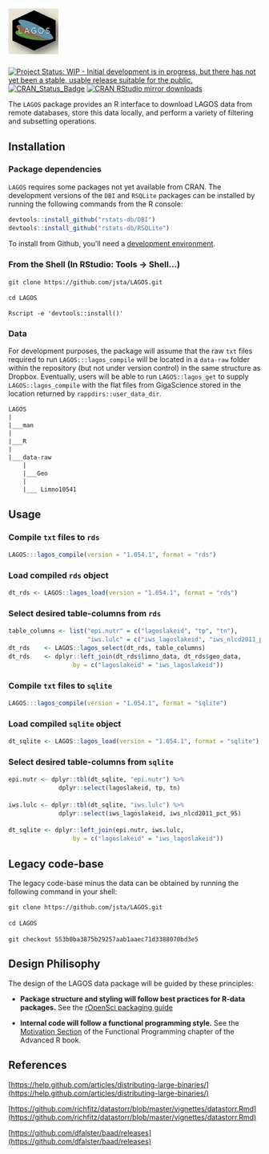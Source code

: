 <h1 align="left">
<img width="100" src="./inst/lagos.png" alt="">
</h1>

[![Project Status: WIP - Initial development is in progress, but there has not yet been a stable, usable release suitable for the public.](http://www.repostatus.org/badges/latest/wip.svg)](http://www.repostatus.org/#wip)
[![CRAN\_Status\_Badge](http://www.r-pkg.org/badges/version/LAGOS)](https://cran.r-project.org/package=LAGOS) 
[![CRAN RStudio mirror downloads](http://cranlogs.r-pkg.org/badges/LAGOS)](https://cran.r-project.org/package=LAGOS)

The `LAGOS` package provides an R interface to download LAGOS data from remote databases, store this data locally, and perform a variety of filtering and subsetting operations.

## Installation

### Package dependencies

`LAGOS` requires some packages not yet available from CRAN. The development versions of the `DBI` and `RSQLite` packages can be installed by running the following commands from the R console:

```r
devtools::install_github("rstats-db/DBI")
devtools::install_github("rstats-db/RSQLite")
```

To install from Github, you'll need a [development environment](https://support.rstudio.com/hc/en-us/articles/200486498-Package-Development-Prerequisites).

### From the Shell (In RStudio: Tools -> Shell...)

`git clone https://github.com/jsta/LAGOS.git`

`cd LAGOS`

`Rscript -e 'devtools::install()'`
 
### Data

For development purposes, the package will assume that the raw `txt` files required to run `LAGOS:::lagos_compile` will be located in a `data-raw` folder within the repository (but not under version control) in the same structure as Dropbox. Eventually, users will be able to run `LAGOS::lagos_get` to supply `LAGOS::lagos_compile` with the flat files from GigaScience stored in the location returned by `rappdirs::user_data_dir`.

```
LAGOS
|
|___man
|
|___R
|
|___data-raw
    |
    |___Geo
    |
    |___ Limno10541

```

## Usage

### Compile `txt` files to `rds`

```r
LAGOS:::lagos_compile(version = "1.054.1", format = "rds")
```

### Load compiled `rds` object

```r
dt_rds <- LAGOS::lagos_load(version = "1.054.1", format = "rds")
```

### Select desired table-columns from `rds`

```r
table_columns <- list("epi.nutr" = c("lagoslakeid", "tp", "tn"),
                      "iws.lulc" = c("iws_lagoslakeid", "iws_nlcd2011_pct_95"))
dt_rds    <- LAGOS::lagos_select(dt_rds, table_columns)
dt_rds    <- dplyr::left_join(dt_rds$limno_data, dt_rds$geo_data,
                  by = c("lagoslakeid" = "iws_lagoslakeid"))
```

### Compile `txt` files to `sqlite`

```r
LAGOS:::lagos_compile(version = "1.054.1", format = "sqlite")
```

### Load compiled `sqlite` object

```r
dt_sqlite <- LAGOS::lagos_load(version = "1.054.1", format = "sqlite")
```

### Select desired table-columns from `sqlite`

```r
epi.nutr <- dplyr::tbl(dt_sqlite, "epi.nutr") %>%
              dplyr::select(lagoslakeid, tp, tn)

iws.lulc <- dplyr::tbl(dt_sqlite, "iws.lulc") %>%
              dplyr::select(iws_lagoslakeid, iws_nlcd2011_pct_95)

dt_sqlite <- dplyr::left_join(epi.nutr, iws.lulc,
                  by = c("lagoslakeid" = "iws_lagoslakeid"))
```

## Legacy code-base

The legacy code-base minus the data can be obtained by running the following command in your shell:

```
git clone https://github.com/jsta/LAGOS.git 

cd LAGOS

git checkout 553b0ba3875b29257aab1aaec71d3388070bd3e5
```

## Design Philisophy

The design of the LAGOS data package will be guided by these principles:

 * **Package structure and styling will follow best practices for R-data packages.** See the [rOpenSci packaging guide](https://github.com/ropensci/onboarding/blob/master/packaging_guide.md)
 
 * **Internal code will follow a functional programming style.** See the [Motivation Section](http://adv-r.had.co.nz/Functional-programming.html#fp-motivation) of the Functional Programming chapter of the Advanced R book.

## References

[https://help.github.com/articles/distributing-large-binaries/](https://help.github.com/articles/distributing-large-binaries/)

[https://github.com/richfitz/datastorr/blob/master/vignettes/datastorr.Rmd](https://github.com/richfitz/datastorr/blob/master/vignettes/datastorr.Rmd)

[https://github.com/dfalster/baad/releases](https://github.com/dfalster/baad/releases)

